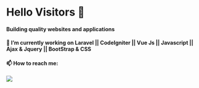 

<!--
**naveed504/naveed504** is a ✨ _special_ ✨ repository because its `README.md` (this file) appears on your GitHub profile.

Here are some ideas to get you started:


- 🌱 I’m currently learning ...
- 👯 I’m looking to collaborate on ...
- 🤔 I’m looking for help with ...
- 💬 Ask me about ...
- 📫 How to reach me: ...
- 😄 Pronouns: ...
- ⚡ Fun fact: ...
-->
# Hello Visitors :ribbon:
#### Building quality websites and applications
#### 🔭 I’m currently working on Laravel || CodeIgniter || Vue Js || Javascript || Ajax & Jquery || BootStrap & CSS
#### 📫 How to reach me:
![](https://komarev.com/ghpvc/?username=naveed504&color=green&style=flat-square&label=PROFILE+VIEWS)

<!-- Pinned Repositories -- >

<a href="https://github.com/naveed504/generate-dynamic-laravel-excel-columns">
  <img align="center" style="margin:1rem 0.5rem" src="https://github-readme-stats.vercel.app/api/pin/?username=naveed504&repo=generate-dynamic-laravel-excel-columns&title_color=ffffff&text_color=c9cacc&icon_color=4AB197&bg_color=1A2B34" />
</a>

<br>

<a href="https://github.com/naveed504/laravel-multiauth">
  <img align="center" style="margin:0.5rem" src="https://github-readme-stats.vercel.app/api/pin/?username=naveed504&repo=laravel-multiauth&title_color=ffffff&text_color=c9cacc&icon_color=4AB197&bg_color=1A2B34" />
</a>

<!-- GitHub Stats -- >

<a href="https://github.com/naveed504">
  <img align="center" style="margin:0.5rem" src="https://github-readme-stats.vercel.app/api/top-langs/?username=naveed504&hide=html,css&title_color=ffffff&text_color=c9cacc&icon_color=4AB197&bg_color=1A2B34" />
</a>

<a href="https://github.com/naveed504">
  <img align="center" style="margin:0.5rem" src="https://github-readme-stats.vercel.app/api?username=naveed504&show_icons=true&line_height=27&count_private=true&title_color=ffffff&text_color=c9cacc&icon_color=4AB097&bg_color=1A2B34" alt="Naveed's GitHub Stats" />
</a>


[](https://img.shields.io/badge/Code-Angular-informational?style=flat&logo=PHP&logoColor=white&color=4AB197)
![](https://img.shields.io/badge/Code-Ionic-informational?style=flat&logo=Laravel&logoColor=white&color=4AB197)
![](https://img.shields.io/badge/Code-React-informational?style=flat&logo=CodeIgniter&logoColor=white&color=4AB197)
[](https://img.shields.io/badge/Code-Angular-informational?style=flat&logo=Vue Js&logoColor=white&color=4AB197)
![](https://img.shields.io/badge/Code-Ionic-informational?style=flat&logo=Javascript&logoColor=white&color=4AB197)
![](https://img.shields.io/badge/Code-React-informational?style=flat&logo=Ajax&logoColor=white&color=4AB197)
[](https://img.shields.io/badge/Code-Angular-informational?style=flat&logo=Jquery&logoColor=white&color=4AB197)
![](https://img.shields.io/badge/Code-Ionic-informational?style=flat&logo=Bootstrap&logoColor=white&color=4AB197)
![](https://img.shields.io/badge/Code-React-informational?style=flat&logo=CSS&logoColor=white&color=4AB197)
[](https://img.shields.io/badge/Code-Angular-informational?style=flat&logo=MySql&logoColor=white&color=4AB197)
![](https://img.shields.io/badge/Code-Ionic-informational?style=flat&logo=MongoDB&logoColor=white&color=4AB197)















